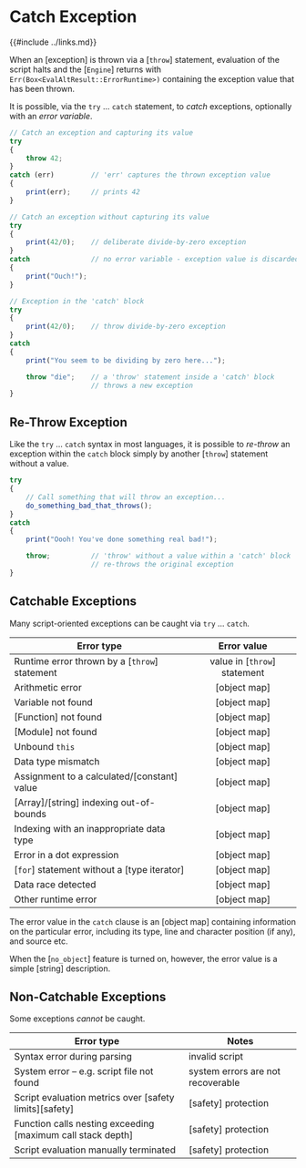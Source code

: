 Catch Exception
===============

{{#include ../links.md}}


When an [exception] is thrown via a [`throw`] statement, evaluation of the script halts
and the [`Engine`] returns with `Err(Box<EvalAltResult::ErrorRuntime>)` containing the
exception value that has been thrown.

It is possible, via the `try` ... `catch` statement, to _catch_ exceptions, optionally
with an _error variable_.

```js
// Catch an exception and capturing its value
try
{
    throw 42;
}
catch (err)         // 'err' captures the thrown exception value
{
    print(err);     // prints 42
}

// Catch an exception without capturing its value
try
{
    print(42/0);    // deliberate divide-by-zero exception
}
catch               // no error variable - exception value is discarded
{
    print("Ouch!");
}

// Exception in the 'catch' block
try
{
    print(42/0);    // throw divide-by-zero exception
}
catch
{
    print("You seem to be dividing by zero here...");

    throw "die";    // a 'throw' statement inside a 'catch' block
                    // throws a new exception
}
```


Re-Throw Exception
------------------

Like the `try` ... `catch` syntax in most languages, it is possible to _re-throw_
an exception within the `catch` block simply by another [`throw`] statement without
a value.


```js
try
{
    // Call something that will throw an exception...
    do_something_bad_that_throws();
}
catch
{
    print("Oooh! You've done something real bad!");

    throw;          // 'throw' without a value within a 'catch' block
                    // re-throws the original exception
}

```


Catchable Exceptions
--------------------

Many script-oriented exceptions can be caught via `try` ... `catch`.

| Error type                                    |         Error value          |
| --------------------------------------------- | :--------------------------: |
| Runtime error thrown by a [`throw`] statement | value in [`throw`] statement |
| Arithmetic error                              |         [object map]         |
| Variable not found                            |         [object map]         |
| [Function] not found                          |         [object map]         |
| [Module] not found                            |         [object map]         |
| Unbound `this`                                |         [object map]         |
| Data type mismatch                            |         [object map]         |
| Assignment to a calculated/[constant] value   |         [object map]         |
| [Array]/[string] indexing out-of-bounds       |         [object map]         |
| Indexing with an inappropriate data type      |         [object map]         |
| Error in a dot expression                     |         [object map]         |
| [`for`] statement without a [type iterator]   |         [object map]         |
| Data race detected                            |         [object map]         |
| Other runtime error                           |         [object map]         |

The error value in the `catch` clause is an [object map] containing information on the particular error,
including its type, line and character position (if any), and source etc.

When the [`no_object`] feature is turned on, however, the error value is a simple [string] description.


Non-Catchable Exceptions
------------------------

Some exceptions _cannot_ be caught.

| Error type                                                  | Notes                             |
| ----------------------------------------------------------- | --------------------------------- |
| Syntax error during parsing                                 | invalid script                    |
| System error &ndash; e.g. script file not found             | system errors are not recoverable |
| Script evaluation metrics over [safety limits][safety]      | [safety] protection               |
| Function calls nesting exceeding [maximum call stack depth] | [safety] protection               |
| Script evaluation manually terminated                       | [safety] protection               |
